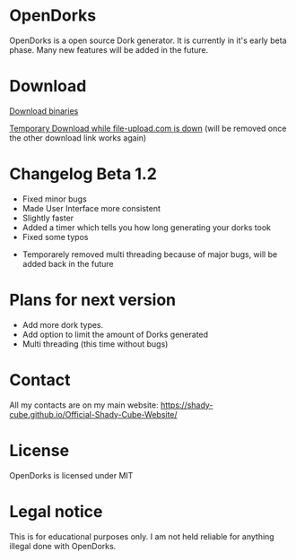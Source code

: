 # OpenDorks
OpenDorks is a open source Dork generator. It is currently in it's early beta phase. Many new features will
be added in the future.

# Download
[Download binaries](https://www.file-upload.com/yvpycrgouify)

[Temporary Download while file-upload.com is down](https://anonfiles.com/F2O6C6E7o3/OpenDorks_Beta1_2_rar) (will be removed once the other download link works again)

# Changelog Beta 1.2
+ Fixed minor bugs
+ Made User Interface more consistent
+ Slightly faster
+ Added a timer which tells you how long generating your dorks took
+ Fixed some typos
- Temporarely removed multi threading because of major bugs, will be added back in the future

# Plans for next version
+ Add more dork types.
+ Add option to limit the amount of Dorks generated
+ Multi threading (this time without bugs)

# Contact
All my contacts are on my main website: https://shady-cube.github.io/Official-Shady-Cube-Website/

# License

OpenDorks is licensed under MIT

# Legal notice

This is for educational purposes only. I am not held reliable for anything illegal done with OpenDorks.
